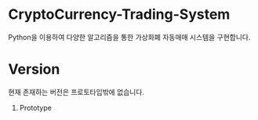 # CryptoCurrency-Trading-System
Python을 이용하여 다양한 알고리즘을 통한 가상화폐 자동매매 시스템을 구현합니다.

# Version
 
  현재 존재하는 버전은 프로토타입밖에 없습니다.
  
  1. Prototype
